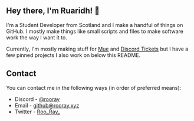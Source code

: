 ## Hey there, I'm Ruaridh! 👋

I'm a Student Developer from Scotland and I make a handful of things on GitHub. I mostly make things like small scripts and files to make software work the way I want it to.

Currently, I'm mostly making stuff for [Mue](https://github.com/mue) and [Discord Tickets](https://github.com/discord-tickets) but I have a few pinned projects I also work on below this README.

## Contact

You can contact me in the following ways (in order of preferred means):

- Discord - [@rooray](https://discord.com/users/347083401141944333)
- Email - github@rooray.xyz
- Twitter - [Roo_Ray_](https://twitter.com/Roo_Ray_)
